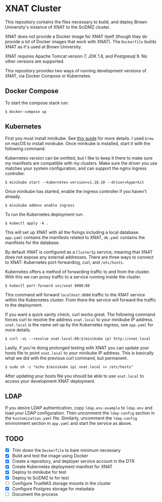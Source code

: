 # XNAT Cluster

This repository contains the files necessary to build, and deploy Brown
University's instance of XNAT to the SciDMZ cluster.

XNAT does not provide a Docker image for XNAT itself (though they do
provide a lot of Docker images that work with XNAT). The `Dockerfile`
builds XNAT as it's used at Brown University.

XNAT requires Apache Tomcat version 7, JDK 1.8, and Postgresql 9. No other
versions are supported.

This repository provides two ways of running development versions of XNAT,
via Docker Compose or Kubernetes.

## Docker Compose

To start the compose stack run:

```
$ docker-compose up
```

## Kubernetes

First you must install minikube. See [this guide][1] for more details. I
used `brew` on macOS to install minikube. Once minikube is installed, start
it with the following command.

Kubernetes version can be omitted, but I like to keep it there to make
sure my manifests are compatible with my clusters. Make sure the driver
you use matches your system configuration, and can support the nginx
ingress controller.

```
$ minikube start --kubernetes-version=v1.18.10 --driver=hyperkit
```

Once minikube has started, enable the ingress controller if you haven't
already.

```
$ minikube addons enable ingress
```

To run the Kubernetes deployment run:

```
$ kubectl apply -k .
```

This will set up XNAT with all the fixings including a local database.
`app.yaml` contains the manifests related to XNAT, `db.yaml` contains the
manifests for the database.

By default XNAT is configured as a `ClusterIp` service, meaning that XNAT
does not expose any external addresses. There are three ways to connect to
XNAT: Kubernetes port-forwarding, curl, and `/etc/hosts`.

Kubernetes offers a method of forwarding traffic to and from the cluster.
With this we can proxy traffic to a service running inside the cluster.

```
$ kubectl port-forward svc/xnat 8080:80
```

This command will forward `localhost:8080` traffic to the XNAT service
within the Kubernetes cluster. From there the service will forward the
traffic to the deployment.

If you want a quick sanity check, curl works great. The following command
forces curl to resolve the address `xnat.local` to your minikube IP
address. `xnat.local` is the name set up by the Kubernetes ingress, see
`app.yaml` for more details.

```
$ curl -vL --resolve xnat.local:80:$(minikube ip) http://xnat.local
```

Lastly, if you're doing prolonged testing with XNAT you can update your
hosts file to point `xnat.local` to your minikube IP address. This is
basically what we did with the previous curl command, but permanent.

```
$ sudo sh -c "echo $(minikube ip) xnat.local >> /etc/hosts"
```

After updating your hosts file you should be able to use `xnat.local` to
access your development XNAT deployment.

## LDAP

If you desire LDAP authentication, copy `ldap.env.example` to `ldap.env`
and load your LDAP configuration. Then uncomment the `ldap-config` section
in the `kustomization.yaml` file. Similarly, uncomment the `ldap-config`
environment section in `app.yaml` and start the service as above.

## TODO
* [x] Trim down the `Dockerfile` to bare minimum necessary
* [x] Build and test the image using Docker
* [x] Create a repository, and deployer service account in the DTR
* [x] Create Kubernetes deployment manifest for XNAT
* [x] Deploy to minikube for test
* [x] Deploy to SciDMZ to for test
* [ ] Configure TrueNAS storage mounts in the cluster
* [x] Configure Postgres storage for metadata
* [ ] Document the process

[1]: https://minikube.sigs.k8s.io/docs/start/

